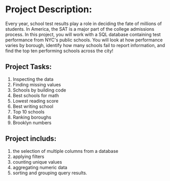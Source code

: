 # Project Description:
  Every year, school test results play a role in deciding the fate of millions of students. In America, the SAT is a major part of the college admissions process.
  In this project, you will work with a SQL database containing test performance from NYC's public schools.
  You will look at how performance varies by borough, identify how many schools fail to report information, and find the top ten performing schools across the city!

## Project Tasks:
  1. Inspecting the data
  2. Finding missing values
  3. Schools by building code
  4. Best schools for math
  5. Lowest reading score
  6. Best writing school
  7. Top 10 schools
  8. Ranking boroughs
  9. Brooklyn numbers
  
## Project includs: 
  1. the selection of multiple columns from a database
  2. applying filters
  3. counting unique values
  4. aggregating numeric data
  5. sorting and grouping query results.
